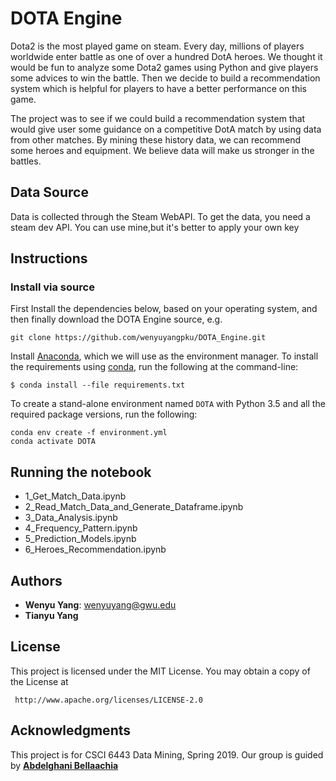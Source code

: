 ﻿# DOTA Engine

Dota2 is the most played game on steam. Every day, millions of players worldwide enter battle as one of over a hundred DotA heroes. We thought it would be fun to analyze some Dota2 games using Python and give players some advices to win the battle. Then we decide to build a recommendation system which is helpful for players to have a better performance on this game.

The project was to see if we could build a recommendation system that would give user some guidance on a competitive DotA match by using data from other matches. By mining these history data, we can recommend some heroes and equipment. We believe data will make us stronger in the battles.


## Data Source

Data is collected through the Steam WebAPI. To get the data, you need a steam dev API. You can use mine,but it's better to apply your own key

## Instructions
### Install via source
First Install the dependencies below, based on your operating system, and then finally download the DOTA Engine source, e.g.
```
git clone https://github.com/wenyuyangpku/DOTA_Engine.git
```
Install  [Anaconda](https://docs.anaconda.com/anaconda/install/), which we will use as the environment manager. To install the requirements using [conda](http://conda.pydata.org/), run the following at the command-line:
```
$ conda install --file requirements.txt
```
To create a stand-alone environment named  `DOTA`  with Python 3.5 and all the required package versions, run the following:
```
conda env create -f environment.yml
conda activate DOTA
```

## Running the notebook
- 1_Get_Match_Data.ipynb
-  2_Read_Match_Data_and_Generate_Dataframe.ipynb
-  3_Data_Analysis.ipynb
-  4_Frequency_Pattern.ipynb
-  5_Prediction_Models.ipynb
-  6_Heroes_Recommendation.ipynb


## Authors
- **Wenyu Yang**: wenyuyang@gwu.edu
- **Tianyu Yang**

## License

   
This project is licensed under the MIT License. You may obtain a copy of the License at

     http://www.apache.org/licenses/LICENSE-2.0


## Acknowledgments
This project is for CSCI 6443 Data Mining, Spring 2019.
Our group is guided by **[Abdelghani Bellaachia](mailto:bell@gwu.edu)** 
